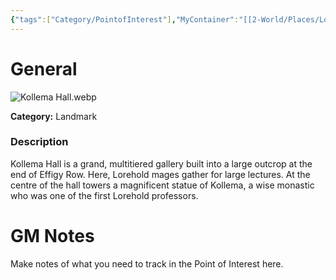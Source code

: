 ```yaml
---
{"tags":["Category/PointofInterest"],"MyContainer":"[[2-World/Places/Lorehold Campus.md|Lorehold Campus]]","MyCategory":"Landmark","obsidianUIMode":"preview","image":"Kollema Hall.webp","dg-publish":true,"dg-path":"World/Points of Interest/Kollema Hall.md","permalink":"/world/points-of-interest/kollema-hall/","dgPassFrontmatter":true,"updated":"2025-09-29T15:19:16.000+01:00"}
---
```



# General

![Kollema Hall.webp](/img/user/z_Assets/Maps/Kollema%20Hall.webp)

**Category:** Landmark

### Description
Kollema Hall is a grand, multitiered gallery built into a large outcrop at the end of Effigy Row. Here, Lorehold mages gather for large lectures. At the centre of the hall towers a magnificent statue of Kollema, a wise monastic who was one of the first Lorehold professors.

# GM Notes

Make notes of what you need to track in the Point of Interest here. 

